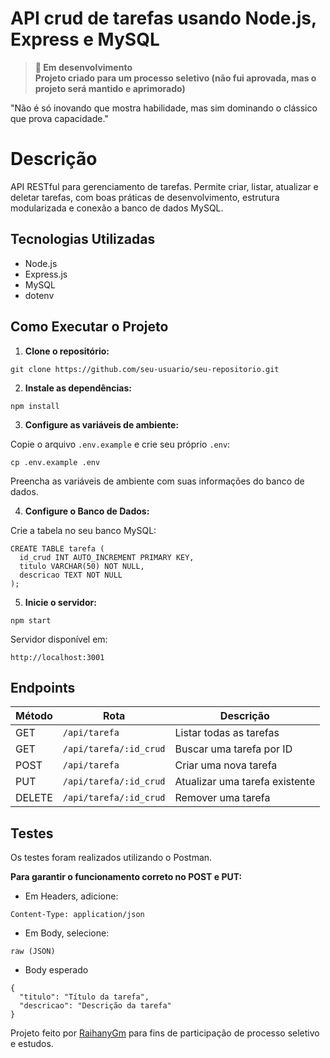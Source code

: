 # API crud de tarefas usando Node.js, Express e MySQL 

> **🚧 Em desenvolvimento**     
> **Projeto criado para um processo seletivo (não fui aprovada, mas o projeto será mantido e aprimorado)**

"Não é só inovando que mostra habilidade, mas sim dominando o clássico que prova capacidade."

# Descrição
API RESTful para gerenciamento de tarefas. Permite criar, listar, atualizar e deletar tarefas, com boas práticas de desenvolvimento, estrutura modularizada e conexão a banco de dados MySQL.

## Tecnologias Utilizadas

- Node.js
- Express.js
- MySQL
- dotenv

## Como Executar o Projeto

1. **Clone o repositório:**

````
git clone https://github.com/seu-usuario/seu-repositorio.git
````

2. **Instale as dependências:**

````
npm install
````

3. **Configure as variáveis de ambiente:**

Copie o arquivo `.env.example` e crie seu próprio `.env`:

````
cp .env.example .env
````

Preencha as variáveis de ambiente com suas informações do banco de dados.

4. **Configure o Banco de Dados:**

Crie a tabela no seu banco MySQL:

````
CREATE TABLE tarefa (
  id_crud INT AUTO_INCREMENT PRIMARY KEY,
  titulo VARCHAR(50) NOT NULL,
  descricao TEXT NOT NULL
);
````

5. **Inicie o servidor:**

````
npm start
````

Servidor disponível em:  
````
http://localhost:3001
````

## Endpoints 

| Método | Rota                   | Descrição                   |
|--------|-------------------------|------------------------------|
| GET    | `/api/tarefa`            | Listar todas as tarefas      |
| GET    | `/api/tarefa/:id_crud`   | Buscar uma tarefa por ID     |
| POST   | `/api/tarefa`            | Criar uma nova tarefa        |
| PUT    | `/api/tarefa/:id_crud`   | Atualizar uma tarefa existente |
| DELETE | `/api/tarefa/:id_crud`   | Remover uma tarefa           |

## Testes

Os testes foram realizados utilizando o Postman.

**Para garantir o funcionamento correto no POST e PUT:**
- Em Headers, adicione:
````
Content-Type: application/json
````
- Em Body, selecione:
 ````
 raw (JSON)
````
- Body esperado
`````
{
  "titulo": "Título da tarefa",
  "descricao": "Descrição da tarefa"
}
``````
Projeto feito por [RaihanyGm](https://github.com/RaihanyGm) para fins de participação de processo seletivo e estudos.
